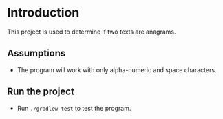 # Introduction
This project is used to determine if two texts are anagrams. 
## Assumptions
- The program will work with only alpha-numeric and space characters. 
## Run the project
- Run `./gradlew test` to test the program.
